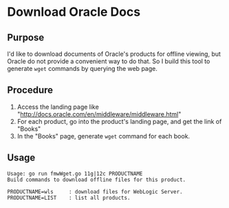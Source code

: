 # Download Oracle Docs

## Purpose
I'd like to download documents of Oracle's products for offline viewing, but Oracle do not provide a convenient way to do that. So I build this tool to generate `wget` commands by querying the web page.

## Procedure
1. Access the landing page like "http://docs.oracle.com/en/middleware/middleware.html"
1. For each product, go into the product's landing page, and get the link of "Books"
1. In the "Books" page, generate `wget` command for each book.

## Usage

```
Usage: go run fmwWget.go 11g|12c PRODUCTNAME
Build commands to download offline files for this product.

PRODUCTNAME=wls     : download files for WebLogic Server.
PRODUCTNAME=LIST    : list all products.
```
